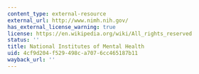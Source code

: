 ```yaml
---
content_type: external-resource
external_url: http://www.nimh.nih.gov/
has_external_license_warning: true
license: https://en.wikipedia.org/wiki/All_rights_reserved
status: ''
title: National Institutes of Mental Health
uid: 4cf9d204-f529-498c-a707-6cc465187b11
wayback_url: ''
---
```

